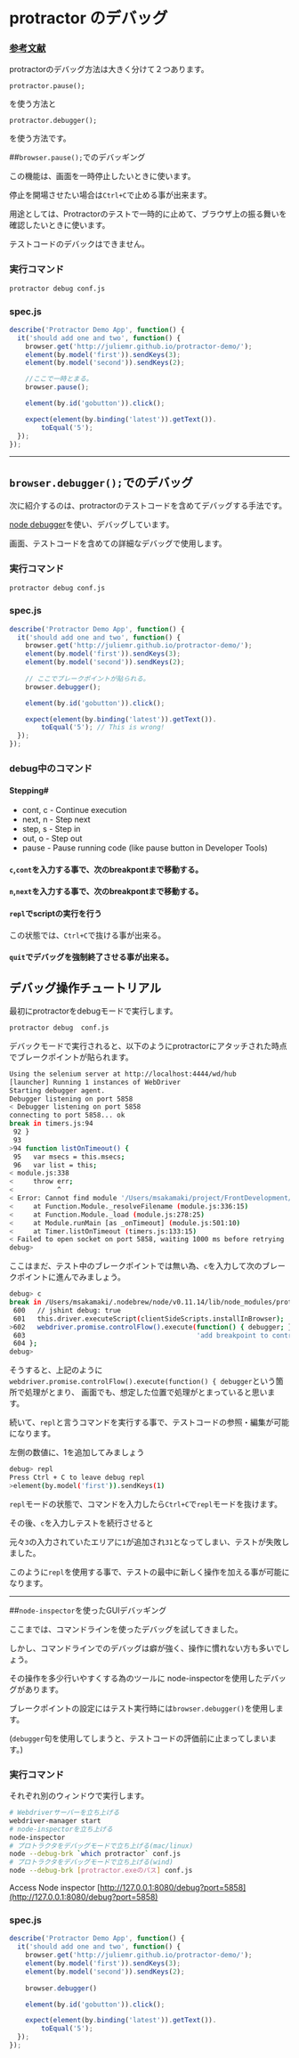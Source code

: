 
# protractor のデバッグ


### [参考文献](https://github.com/angular/protractor/blob/master/docs/debugging.md)

protractorのデバッグ方法は大きく分けて２つあります。

`protractor.pause();`

を使う方法と

`protractor.debugger();`

を使う方法です。

##`browser.pause();`でのデバッギング

この機能は、画面を一時停止したいときに使います。

停止を開場させたい場合は`Ctrl+C`で止める事が出来ます。

用途としては、Protractorのテストで一時的に止めて、ブラウザ上の振る舞いを確認したいときに使います。

テストコードのデバックはできません。

### 実行コマンド

```sh
protractor debug conf.js
```

### spec.js

```javascript
describe('Protractor Demo App', function() {
  it('should add one and two', function() {
    browser.get('http://juliemr.github.io/protractor-demo/');
    element(by.model('first')).sendKeys(3);
    element(by.model('second')).sendKeys(2);

    //ここで一時とまる。
    browser.pause();

    element(by.id('gobutton')).click();

    expect(element(by.binding('latest')).getText()).
        toEqual('5');
  });
});
```

---

## `browser.debugger();`でのデバッグ

次に紹介するのは、protractorのテストコードを含めてデバッグする手法です。

[node debugger](https://nodejs.org/api/debugger.html)を使い、デバッグしています。

画面、テストコードを含めての詳細なデバッグで使用します。

### 実行コマンド

```sh
protractor debug conf.js
```

### spec.js

```javascript
describe('Protractor Demo App', function() {
  it('should add one and two', function() {
    browser.get('http://juliemr.github.io/protractor-demo/');
    element(by.model('first')).sendKeys(3);
    element(by.model('second')).sendKeys(2);
    
    // ここでブレークポイントが貼られる。
    browser.debugger();

    element(by.id('gobutton')).click();

    expect(element(by.binding('latest')).getText()).
        toEqual('5'); // This is wrong!
  });
});
```


### debug中のコマンド

#### Stepping#

 + cont, c - Continue execution
 + next, n - Step next
 + step, s - Step in
 + out, o - Step out
 + pause - Pause running code (like pause button in Developer Tools)

#### `c`,`cont`を入力する事で、次のbreakpontまで移動する。

#### `n`,`next`を入力する事で、次のbreakpontまで移動する。

#### `repl`でscriptの実行を行う

この状態では、`Ctrl+C`で抜ける事が出来る。

#### `quit`でデバッグを強制終了させる事が出来る。


## デバッグ操作チュートリアル

最初にprotractorをdebugモードで実行します。

```sh
protractor debug  conf.js
```

デバックモードで実行されると、以下のようにprotractorにアタッチされた時点でブレークポイントが貼られます。

```sh
Using the selenium server at http://localhost:4444/wd/hub
[launcher] Running 1 instances of WebDriver
Starting debugger agent.
Debugger listening on port 5858
< Debugger listening on port 5858
connecting to port 5858... ok
break in timers.js:94
 92 }
 93 
>94 function listOnTimeout() {
 95   var msecs = this.msecs;
 96   var list = this;
< module.js:338
<     throw err;
<           ^
< Error: Cannot find module '/Users/msakamaki/project/FrontDevelopment/protTest/localhost:5858'
<     at Function.Module._resolveFilename (module.js:336:15)
<     at Function.Module._load (module.js:278:25)
<     at Module.runMain [as _onTimeout] (module.js:501:10)
<     at Timer.listOnTimeout (timers.js:133:15)
< Failed to open socket on port 5858, waiting 1000 ms before retrying
debug> 
```

ここはまだ、テスト中のブレークポイントでは無い為、`c`を入力して次のブレークポイントに進んでみましょう。

```sh
debug> c
break in /Users/msakamaki/.nodebrew/node/v0.11.14/lib/node_modules/protractor/lib/protractor.js:602
 600   // jshint debug: true
 601   this.driver.executeScript(clientSideScripts.installInBrowser);
>602   webdriver.promise.controlFlow().execute(function() { debugger; },
 603                                           'add breakpoint to control flow');
 604 };
debug> 
```

そうすると、上記のように`webdriver.promise.controlFlow().execute(function() { debugger`という箇所で処理がとまり、
画面でも、想定した位置で処理がとまっていると思います。

続いて、`repl`と言うコマンドを実行する事で、テストコードの参照・編集が可能になります。

左側の数値に、1を追加してみましょう

```sh
debug> repl
Press Ctrl + C to leave debug repl
>element(by.model('first')).sendKeys(1)
```

`repl`モードの状態で、コマンドを入力したら`Ctrl+C`で`repl`モードを抜けます。

その後、`c`を入力しテストを続行させると

元々`3`の入力されていたエリアに`1`が追加され`31`となってしまい、テストが失敗しました。

このように`repl`を使用する事で、テストの最中に新しく操作を加える事が可能になります。


---

##`node-inspector`を使ったGUIデバッギング

ここまでは、コマンドラインを使ったデバッグを試してきました。

しかし、コマンドラインでのデバッグは癖が強く、操作に慣れない方も多いでしょう。

その操作を多少行いやすくする為のツールに node-inspectorを使用したデバッグがあります。

ブレークポイントの設定にはテスト実行時には`browser.debugger()`を使用します。

(`debugger`句を使用してしまうと、テストコードの評価前に止まってしまいます。)

### 実行コマンド

それぞれ別のウィンドウで実行します。

```sh
# Webdriverサーバーを立ち上げる
webdriver-manager start
# node-inspectorを立ち上げる
node-inspector
# プロトラクタをデバッグモードで立ち上げる(mac/linux)
node --debug-brk `which protractor` conf.js 
# プロトラクタをデバッグモードで立ち上げる(wind)
node --debug-brk [protractor.exeのパス] conf.js 
```

Access Node inspector [http://127.0.0.1:8080/debug?port=5858](http://127.0.0.1:8080/debug?port=5858)

### spec.js 

```javascript
describe('Protractor Demo App', function() {
  it('should add one and two', function() {
    browser.get('http://juliemr.github.io/protractor-demo/');
    element(by.model('first')).sendKeys(3);
    element(by.model('second')).sendKeys(2);
    
    browser.debugger()

    element(by.id('gobutton')).click();

    expect(element(by.binding('latest')).getText()).
        toEqual('5');
  });
});
```






